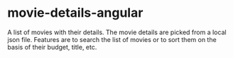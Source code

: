 # movie-details-angular
A list of movies with their details.
The movie details are picked from a local json file. 
Features are to search the list of movies or to sort them on the basis of their budget, title, etc.
